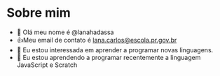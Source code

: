 # Sobre mim
- 👋 Olá meu nome é @lanahadassa
 -   :+1:Meu email de contato é lana.carlos@escola.pr.gov.br
- 👀 Eu estou interessada em aprender a programar novas linguagens.
- 🌱 Eu estou aprendendo a programar recentemente a linguagem JavaScript e Scratch


